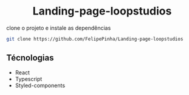 <div align='center'>

# Landing-page-loopstudios

</div>

clone o projeto e instale as dependências
```bash
git clone https://github.com/FelipePinha/Landing-page-loopstudios
```

## Técnologias

<ul>
  <li>React</li>
  <li>Typescript</li>
  <li>Styled-components</li>
</ul>
